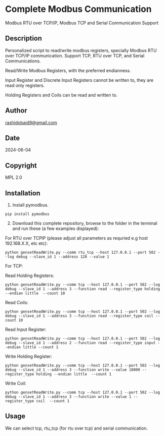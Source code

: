 # Complete Modbus Communication
Modbus RTU over TCP/IP, Modbus TCP and Serial Communication Support

## Description
Personalized script to read/write modbus registers, specially Modbus RTU over TCP/IP communication. 
Support TCP, RTU over TCP, and Serial Communications. 

Read/Write Modbus Registers, with the preferred endianness.  

Input Register and Discrete Input Registers cannot be written to, they are read only registers.

Holding Registers and Coils can be read and written to.

## Author
rashidobaid9@gmail.com

## Date
2024-06-04

## Copyright
MPL 2.0

## Installation
1. Install pymodbus.

```pip install pymodbus```

2. Download this complete repository, browse to the folder in the terminal and run these (a few examples displayed):

For RTU over TCPIP (please adjust all parameters as requried e.g host 192.168.X.X, etc etc): 

```python gensetReadWrite.py --comm rtu_tcp --host 127.0.0.1 --port 502 --log debug --slave_id 1 --address 128 --value 1```

For TCP:

Read Holding Registers:

```python gensetReadWrite.py --comm tcp --host 127.0.0.1 --port 502 --log debug --slave_id 1 --address 3 --function read --register_type holding --endian little  --count 10```

Read Coils:

```python gensetReadWrite.py --comm tcp --host 127.0.0.1 --port 502 --log debug --slave_id 1 --address 3 --function read --register_type coil --count 10```

Read Input Register:

```python gensetReadWrite.py --comm tcp --host 127.0.0.1 --port 502 --log debug --slave_id 1 --address 2 --function read --register_type input --endian little --count 1```

Write Holding Register:

```python gensetReadWrite.py --comm tcp --host 127.0.0.1 --port 502 --log debug --slave_id 1 --address 3 --function write --value 10000 --register_type holding --endian little  --count 1```

Write Coil:

```python gensetReadWrite.py --comm tcp --host 127.0.0.1 --port 502 --log debug --slave_id 1 --address 3 --function write --value 1 --register_type coil  --count 1```

## Usage
We can select tcp, rtu_tcp (for rtu over tcp) and serial communication.
